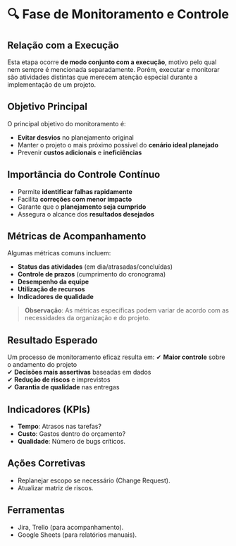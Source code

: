 # 🔍 **Fase de Monitoramento e Controle**  

## Relação com a Execução
Esta etapa ocorre **de modo conjunto com a execução**, motivo pelo qual nem sempre é mencionada separadamente. Porém, executar e monitorar são atividades distintas que merecem atenção especial durante a implementação de um projeto.

## Objetivo Principal
O principal objetivo do monitoramento é:
- **Evitar desvios** no planejamento original
- Manter o projeto o mais próximo possível do **cenário ideal planejado**
- Prevenir **custos adicionais** e **ineficiências**

## Importância do Controle Contínuo
- Permite **identificar falhas rapidamente**
- Facilita **correções com menor impacto**
- Garante que o **planejamento seja cumprido**
- Assegura o alcance dos **resultados desejados**

## Métricas de Acompanhamento
Algumas métricas comuns incluem:
- **Status das atividades** (em dia/atrasadas/concluídas)
- **Controle de prazos** (cumprimento do cronograma)
- **Desempenho da equipe**
- **Utilização de recursos**
- **Indicadores de qualidade**

> **Observação**: As métricas específicas podem variar de acordo com as necessidades da organização e do projeto.

## Resultado Esperado
Um processo de monitoramento eficaz resulta em:
✔ **Maior controle** sobre o andamento do projeto  
✔ **Decisões mais assertivas** baseadas em dados  
✔ **Redução de riscos** e imprevistos  
✔ **Garantia de qualidade** nas entregas

## **Indicadores (KPIs)**  
- **Tempo**: Atrasos nas tarefas?  
- **Custo**: Gastos dentro do orçamento?  
- **Qualidade**: Número de bugs críticos.  

## **Ações Corretivas**  
- Replanejar escopo se necessário (Change Request).  
- Atualizar matriz de riscos.  

## **Ferramentas**  
- Jira, Trello (para acompanhamento).  
- Google Sheets (para relatórios manuais).  
